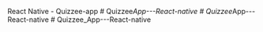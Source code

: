 React Native - Quizzee-app
#   Q u i z z e e _ A p p - - - R e a c t - n a t i v e  
 #   Q u i z z e e _ A p p - - - R e a c t - n a t i v e  
 #   Q u i z z e e _ A p p - - - R e a c t - n a t i v e  
 